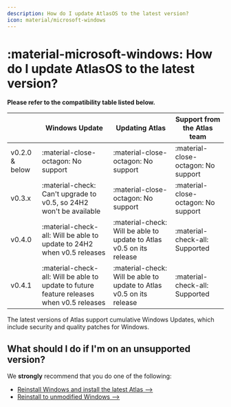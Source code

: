 ```yaml
---
description: How do I update AtlasOS to the latest version?
icon: material/microsoft-windows
---
```


# :material-microsoft-windows: How do I update AtlasOS to the latest version?

**Please refer to the compatibility table listed below.** 

|                | Windows Update                                                                            | Updating Atlas                                                       | Support from the Atlas team         |
| -------------- | ----------------------------------------------------------------------------------------- | -------------------------------------------------------------------- | ----------------------------------- |
| v0.2.0 & below | :material-close-octagon: No support                                                       | :material-close-octagon: No support                                  | :material-close-octagon: No support |
| v0.3.x         | :material-check: Can't upgrade to v0.5, so 24H2 won't be available                        | :material-close-octagon: No support                                  | :material-close-octagon: No support |
| v0.4.0         | :material-check-all: Will be able to update to 24H2 when v0.5 releases                    | :material-check: Will be able to update to Atlas v0.5 on its release | :material-check-all: Supported      |
| v0.4.1         | :material-check-all: Will be able to update to future feature releases when v0.5 releases | :material-check: Will be able to update to Atlas v0.5 on its release | :material-check-all: Supported      |

The latest versions of Atlas support cumulative Windows Updates, which include security and quality patches for Windows.

## What should I do if I'm on an unsupported version?

We **strongly** recommend that you do one of the following:

- [Reinstall Windows and install the latest Atlas -->](../getting-started/installation.md)
- [Reinstall to unmodified Windows -->](../getting-started/reverting-atlas.md)
